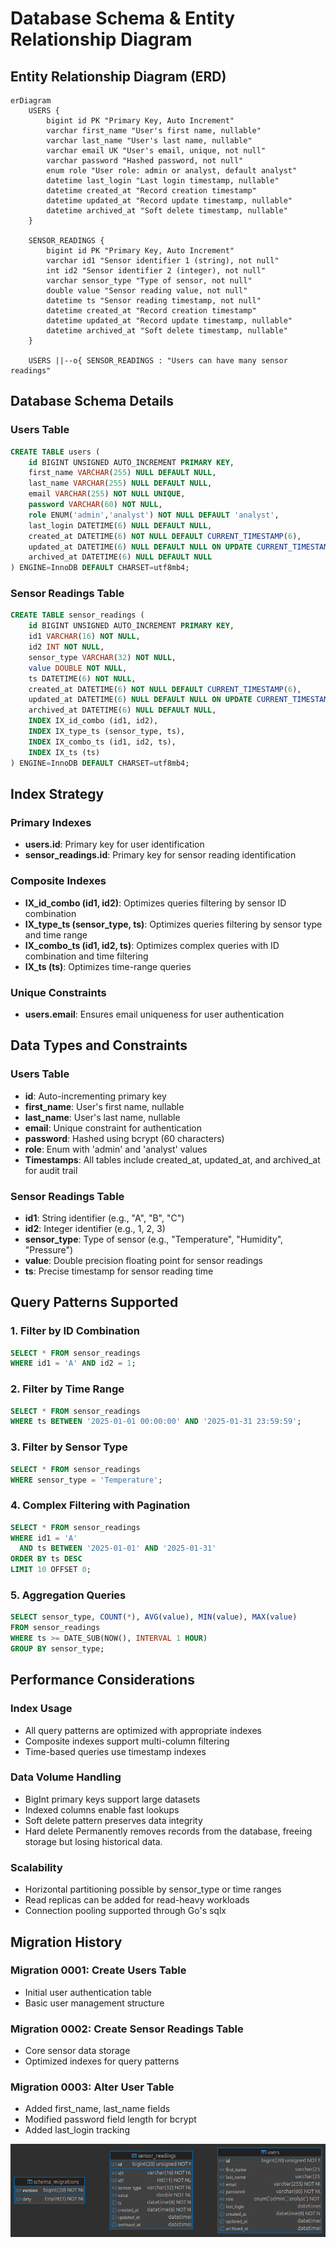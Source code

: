 # Database Schema & Entity Relationship Diagram

## Entity Relationship Diagram (ERD)

```mermaid
erDiagram
    USERS {
        bigint id PK "Primary Key, Auto Increment"
        varchar first_name "User's first name, nullable"
        varchar last_name "User's last name, nullable"
        varchar email UK "User's email, unique, not null"
        varchar password "Hashed password, not null"
        enum role "User role: admin or analyst, default analyst"
        datetime last_login "Last login timestamp, nullable"
        datetime created_at "Record creation timestamp"
        datetime updated_at "Record update timestamp, nullable"
        datetime archived_at "Soft delete timestamp, nullable"
    }

    SENSOR_READINGS {
        bigint id PK "Primary Key, Auto Increment"
        varchar id1 "Sensor identifier 1 (string), not null"
        int id2 "Sensor identifier 2 (integer), not null"
        varchar sensor_type "Type of sensor, not null"
        double value "Sensor reading value, not null"
        datetime ts "Sensor reading timestamp, not null"
        datetime created_at "Record creation timestamp"
        datetime updated_at "Record update timestamp, nullable"
        datetime archived_at "Soft delete timestamp, nullable"
    }

    USERS ||--o{ SENSOR_READINGS : "Users can have many sensor readings"
```

## Database Schema Details

### Users Table
```sql
CREATE TABLE users (
    id BIGINT UNSIGNED AUTO_INCREMENT PRIMARY KEY,
    first_name VARCHAR(255) NULL DEFAULT NULL,
    last_name VARCHAR(255) NULL DEFAULT NULL,
    email VARCHAR(255) NOT NULL UNIQUE,
    password VARCHAR(60) NOT NULL,
    role ENUM('admin','analyst') NOT NULL DEFAULT 'analyst',
    last_login DATETIME(6) NULL DEFAULT NULL,
    created_at DATETIME(6) NOT NULL DEFAULT CURRENT_TIMESTAMP(6),
    updated_at DATETIME(6) NULL DEFAULT NULL ON UPDATE CURRENT_TIMESTAMP(6),
    archived_at DATETIME(6) NULL DEFAULT NULL
) ENGINE=InnoDB DEFAULT CHARSET=utf8mb4;
```

### Sensor Readings Table
```sql
CREATE TABLE sensor_readings (
    id BIGINT UNSIGNED AUTO_INCREMENT PRIMARY KEY,
    id1 VARCHAR(16) NOT NULL,
    id2 INT NOT NULL,
    sensor_type VARCHAR(32) NOT NULL,
    value DOUBLE NOT NULL,
    ts DATETIME(6) NOT NULL,
    created_at DATETIME(6) NOT NULL DEFAULT CURRENT_TIMESTAMP(6),
    updated_at DATETIME(6) NULL DEFAULT NULL ON UPDATE CURRENT_TIMESTAMP(6),
    archived_at DATETIME(6) NULL DEFAULT NULL,
    INDEX IX_id_combo (id1, id2),
    INDEX IX_type_ts (sensor_type, ts),
    INDEX IX_combo_ts (id1, id2, ts),
    INDEX IX_ts (ts)
) ENGINE=InnoDB DEFAULT CHARSET=utf8mb4;
```

## Index Strategy

### Primary Indexes
- **users.id**: Primary key for user identification
- **sensor_readings.id**: Primary key for sensor reading identification

### Composite Indexes
- **IX_id_combo (id1, id2)**: Optimizes queries filtering by sensor ID combination
- **IX_type_ts (sensor_type, ts)**: Optimizes queries filtering by sensor type and time range
- **IX_combo_ts (id1, id2, ts)**: Optimizes complex queries with ID combination and time filtering
- **IX_ts (ts)**: Optimizes time-range queries

### Unique Constraints
- **users.email**: Ensures email uniqueness for user authentication

## Data Types and Constraints

### Users Table
- **id**: Auto-incrementing primary key
- **first_name**: User's first name, nullable
- **last_name**: User's last name, nullable
- **email**: Unique constraint for authentication
- **password**: Hashed using bcrypt (60 characters)
- **role**: Enum with 'admin' and 'analyst' values
- **Timestamps**: All tables include created_at, updated_at, and archived_at for audit trail

### Sensor Readings Table
- **id1**: String identifier (e.g., "A", "B", "C")
- **id2**: Integer identifier (e.g., 1, 2, 3)
- **sensor_type**: Type of sensor (e.g., "Temperature", "Humidity", "Pressure")
- **value**: Double precision floating point for sensor readings
- **ts**: Precise timestamp for sensor reading time

## Query Patterns Supported

### 1. Filter by ID Combination
```sql
SELECT * FROM sensor_readings 
WHERE id1 = 'A' AND id2 = 1;
```

### 2. Filter by Time Range
```sql
SELECT * FROM sensor_readings 
WHERE ts BETWEEN '2025-01-01 00:00:00' AND '2025-01-31 23:59:59';
```

### 3. Filter by Sensor Type
```sql
SELECT * FROM sensor_readings 
WHERE sensor_type = 'Temperature';
```

### 4. Complex Filtering with Pagination
```sql
SELECT * FROM sensor_readings 
WHERE id1 = 'A' 
  AND ts BETWEEN '2025-01-01' AND '2025-01-31'
ORDER BY ts DESC 
LIMIT 10 OFFSET 0;
```

### 5. Aggregation Queries
```sql
SELECT sensor_type, COUNT(*), AVG(value), MIN(value), MAX(value)
FROM sensor_readings 
WHERE ts >= DATE_SUB(NOW(), INTERVAL 1 HOUR)
GROUP BY sensor_type;
```

## Performance Considerations

### Index Usage
- All query patterns are optimized with appropriate indexes
- Composite indexes support multi-column filtering
- Time-based queries use timestamp indexes

### Data Volume Handling
- BigInt primary keys support large datasets
- Indexed columns enable fast lookups
- Soft delete pattern preserves data integrity
- Hard delete Permanently removes records from the database, freeing storage but losing historical data.

### Scalability
- Horizontal partitioning possible by sensor_type or time ranges
- Read replicas can be added for read-heavy workloads
- Connection pooling supported through Go's sqlx

## Migration History

### Migration 0001: Create Users Table
- Initial user authentication table
- Basic user management structure

### Migration 0002: Create Sensor Readings Table
- Core sensor data storage
- Optimized indexes for query patterns

### Migration 0003: Alter User Table
- Added first_name, last_name fields
- Modified password field length for bcrypt
- Added last_login tracking

![sensor_db.png](sensor_db.png)